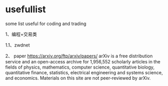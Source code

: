 # usefullist
some list useful for coding and trading

1、编程+交易类

1.1、zwdnet

2、 paper
https://arxiv.org/ftp/arxiv/papers/
arXiv is a free distribution service and an open-access archive for 1,956,552 scholarly articles in the fields of physics, mathematics, computer science, quantitative biology, quantitative finance, statistics, electrical engineering and systems science, and economics. Materials on this site are not peer-reviewed by arXiv.
